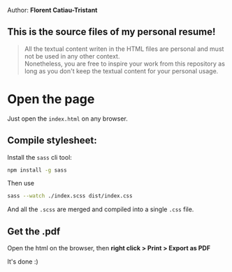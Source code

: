 Author: **Florent Catiau-Tristant**

## This is the source files of my personal resume!

> All the textual content writen in the HTML files are personal and must not be used in any other context.  
Nonetheless, you are free to inspire your work from this repository as long as you don't keep the textual content for your personal usage.

# Open the page

Just open the `index.html` on any browser.

## Compile stylesheet:

Install the `sass` cli tool:

```bash
npm install -g sass
```

Then use

```bash
sass --watch ./index.scss dist/index.css
```

And all the `.scss` are merged and compiled into a single `.css` file.

## Get the .pdf

Open the html on the browser, then **right click > Print > Export as PDF**

It's done :)